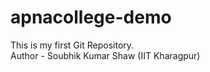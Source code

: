 # apnacollege-demo
This is my first Git Repository.
<br>
Author - Soubhik Kumar Shaw (IIT Kharagpur)

